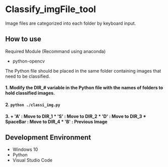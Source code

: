 # Classify_imgFile_tool
Image files are categorized into each folder by keyboard input.


## How to use
Required Module (Recommand using anaconda)
- python-opencv

The Python file should be placed in the same folder containing images that need to be classified.

#### 1. Modify the DIR_# variable in the Python file with the names of folders to hold classified images.
#### 2. ```python ./classi_img.py```
#### 3. + 'A' : Move to DIR_1 * 'S' : Move to DIR_2 * 'D' : Move to DIR_3 * SpaceBar : Move to DIR_4 * 'B' : Previous Image

## Development Environment
* Windows 10
* Python
* Visual Studio Code

